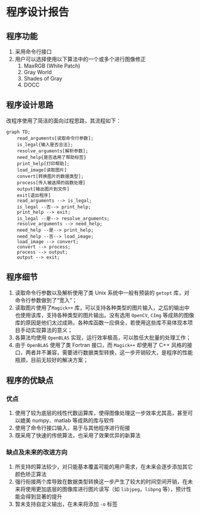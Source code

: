 # 程序设计报告

## 程序功能

1. 采用命令行接口
2. 用户可以选择使用以下算法中的一个或多个进行图像修正
    1. MaxRGB (White Patch)
    2. Gray World
    3. Shades of Gray
    4. DOCC

## 程序设计思路

改程序使用了简洁的面向过程思路，其流程如下：

```mermaid
graph TD;
    read_arguments[读取命令行参数];
    is_legal{输入是否合法};
    resolve_arguments[解析参数];
    need_help{是否选用了帮助标签}
    print_help[打印帮助];
    load_image[读取图片]
    convert[转换图片的数据类型];
    process[传入被选择的函数处理]
    output[输出图片到文件]
    exit[退出程序]
    read_arguments --> is_legal;
    is_legal --否--> print_help;
    print_help --> exit;
    is_legal --是--> resolve_arguments;
    resolve_arguments --> need_help;
    need_help --是--> print_help;
    need_help --否--> load_image;
    load_image --> convert;
    convert --> process;
    process --> output;
    output --> exit;
```

## 程序细节

1. 读取命令行参数以及解析使用了类 Unix 系统中一般有预装的 `getopt` 库，对命令行参数做到了“宽入”；
2.  读取图片使用了`Magick++` 库，可以支持各种类型的图片输入，之后的输出中也使用该库，支持各种类型的图片输出。没有选用 `OpenCV`, `CImg` 等成熟的图像库的原因是他们太过成熟，各种库函数一应俱全，若使用这些库不易体现本项目手动实现算法的意义；
3.  各算法均使用 `OpenBLAS` 实现，运行效率极高，可以胜任大批量的处理工作；
4.  由于 `OpenBLAS` 使用了类 Fortran 接口，而 `Magick++` 却使用了 C++ 风格的接口，两者并不兼容，需要进行数据类型转换，这一步开销较大，是程序的性能瓶颈，目前无较好的解决方案；

## 程序的优缺点

### 优点

1. 使用了较为底层的线性代数运算库，使得图像处理这一步效率尤其高，甚至可以媲美 numpy、matlab 等成熟的库与软件
2. 使用了命令行接口输入，易于与其他程序进行衔接
3. 既采用了快速的传统算法，也采用了效果优异的新算法

### 缺点及未来的改进方向

1. 所支持的算法较少，对只能基本覆盖可能的用户需求，在未来会逐步添加其它颜色矫正算法
2. 强行衔接两个库导致在数据类型转换这一步产生了较大的时间空间开销，在未来将使用更加底层的图像库进行图片读写（如 `libjpeg`，`libpng` 等），预计性能会得到显著的提升
3. 暂未支持自定义输出，在未来将添加 `-o` 标签

